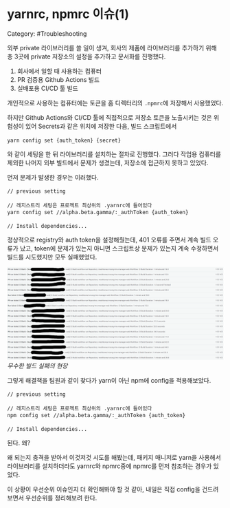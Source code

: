 # yarnrc, npmrc 이슈(1)

Category: #Troubleshooting

외부 private 라이브러리를 쓸 일이 생겨, 회사의 제품에 라이브러리를 추가하기 위해 총 3곳에 private 저장소의 설정을 추가하고 문서화를 진행했다.

1. 회사에서 일할 때 사용하는 컴퓨터
2. PR 검증용 Github Actions 빌드
3. 실배포용 CI/CD 툴 빌드

개인적으로 사용하는 컴퓨터에는 토큰을 홈 디렉터리의 `.npmrc`에 저장해서 사용했었다.

하지만 Github Actions와 CI/CD 툴에 직접적으로 저장소 토큰을 노출시키는 것은 위험성이 있어 Secrets과 같은 위치에 저장한 다음, 빌드 스크립트에서

`yarn config set {auth_token} {secret}`

와 같이 세팅을 한 뒤 라이브러리를 설치하는 절차로 진행했다.
그러다 작업용 컴퓨터를 제외한 나머지 외부 빌드에서 문제가 생겼는데, 저장소에 접근하지 못하고 있었다.

먼저 문제가 발생한 경우는 이러했다.

```shell
// previous setting

// 레지스트리 세팅은 프로젝트 최상위의 .yarnrc에 들어있다
yarn config set //alpha.beta.gamma/:_authToken {auth_token}

// Install dependencies...
```

정상적으로 registry와 auth token을 설정해줬는데, 401 오류를 주면서 계속 빌드 오류가 났고, token에 문제가 있는지 아니면 스크립트상 문제가 있는지 계속 수정하면서 빌드를 시도했지만 모두 실패했었다.

![이미지1](../images/2020-11-24.png)
_무수한 빌드 실패의 현장_

그렇게 해결책을 팀원과 같이 찾다가 yarn이 아닌 npm에 config을 적용해보았다.

```
// previous setting

// 레지스트리 세팅은 프로젝트 최상위의 .yarnrc에 들어있다
npm config set //alpha.beta.gamma/:_authToken {auth_token}

// Install dependencies...
```

된다. 왜?

왜 되는지 충격을 받아서 이것저것 시도를 해봤는데, 패키지 매니저로 yarn을 사용해서 라이브러리를 설치하더라도 yarnrc와 npmrc중에 npmrc를 먼저 참조하는 경우가 있었다.

이 상황이 우선순위 이슈인지 더 확인해봐야 할 것 같아, 내일은 직접 config을 건드려보면서 우선순위를 정리해보려 한다.

